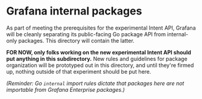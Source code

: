 # Grafana internal packages

As part of meeting the prerequisites for the experimental Intent API, Grafana will be cleanly separating its public-facing Go package API from internal-only packages. This directory will contain the latter.

**FOR NOW, only folks working on the new experimental Intent API should put anything in this subdirectory.** New rules and guidelines for package organization will be prototyped out in this directory, and until they're firmed up, nothing outside of that experiment should be put here.

_(Reminder: Go `internal` import rules dictate that packages here are not importable from Grafana Enterprise packages.)_
